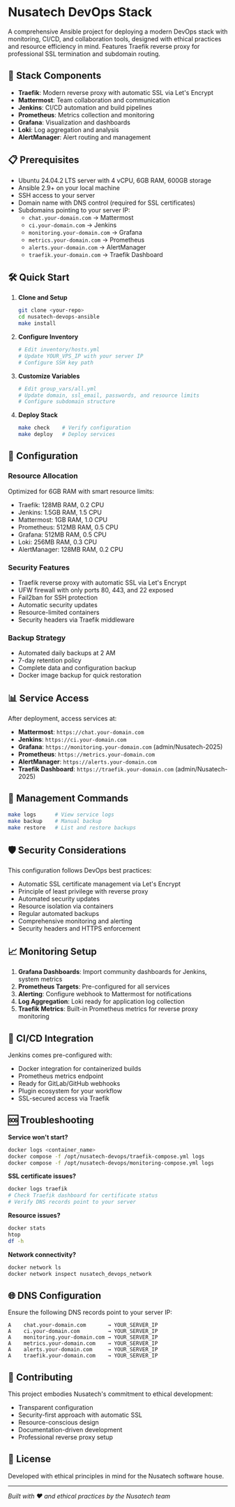 # Nusatech DevOps Stack

A comprehensive Ansible project for deploying a modern DevOps stack with monitoring, CI/CD, and collaboration tools, designed with ethical practices and resource efficiency in mind. Features Traefik reverse proxy for professional SSL termination and subdomain routing.

## 🚀 Stack Components

- **Traefik**: Modern reverse proxy with automatic SSL via Let's Encrypt
- **Mattermost**: Team collaboration and communication
- **Jenkins**: CI/CD automation and build pipelines  
- **Prometheus**: Metrics collection and monitoring
- **Grafana**: Visualization and dashboards
- **Loki**: Log aggregation and analysis
- **AlertManager**: Alert routing and management

## 📋 Prerequisites

- Ubuntu 24.04.2 LTS server with 4 vCPU, 6GB RAM, 600GB storage
- Ansible 2.9+ on your local machine
- SSH access to your server
- Domain name with DNS control (required for SSL certificates)
- Subdomains pointing to your server IP:
  - `chat.your-domain.com` → Mattermost
  - `ci.your-domain.com` → Jenkins
  - `monitoring.your-domain.com` → Grafana
  - `metrics.your-domain.com` → Prometheus
  - `alerts.your-domain.com` → AlertManager
  - `traefik.your-domain.com` → Traefik Dashboard

## 🛠 Quick Start

1. **Clone and Setup**
   ```bash
   git clone <your-repo>
   cd nusatech-devops-ansible
   make install
   ```

2. **Configure Inventory**
   ```bash
   # Edit inventory/hosts.yml
   # Update YOUR_VPS_IP with your server IP
   # Configure SSH key path
   ```

3. **Customize Variables**
   ```bash
   # Edit group_vars/all.yml
   # Update domain, ssl_email, passwords, and resource limits
   # Configure subdomain structure
   ```

4. **Deploy Stack**
   ```bash
   make check    # Verify configuration
   make deploy   # Deploy services
   ```

## 🔧 Configuration

### Resource Allocation
Optimized for 6GB RAM with smart resource limits:
- Traefik: 128MB RAM, 0.2 CPU
- Jenkins: 1.5GB RAM, 1.5 CPU
- Mattermost: 1GB RAM, 1.0 CPU  
- Prometheus: 512MB RAM, 0.5 CPU
- Grafana: 512MB RAM, 0.5 CPU
- Loki: 256MB RAM, 0.3 CPU
- AlertManager: 128MB RAM, 0.2 CPU

### Security Features
- Traefik reverse proxy with automatic SSL via Let's Encrypt
- UFW firewall with only ports 80, 443, and 22 exposed
- Fail2ban for SSH protection
- Automatic security updates
- Resource-limited containers
- Security headers via Traefik middleware

### Backup Strategy
- Automated daily backups at 2 AM
- 7-day retention policy
- Complete data and configuration backup
- Docker image backup for quick restoration

## 📊 Service Access

After deployment, access services at:
- **Mattermost**: `https://chat.your-domain.com`
- **Jenkins**: `https://ci.your-domain.com`
- **Grafana**: `https://monitoring.your-domain.com` (admin/Nusatech-2025)
- **Prometheus**: `https://metrics.your-domain.com`
- **AlertManager**: `https://alerts.your-domain.com`
- **Traefik Dashboard**: `https://traefik.your-domain.com` (admin/Nusatech-2025)

## 🔄 Management Commands

```bash
make logs      # View service logs
make backup    # Manual backup
make restore   # List and restore backups
```

## 🛡 Security Considerations

This configuration follows DevOps best practices:
- Automatic SSL certificate management via Let's Encrypt
- Principle of least privilege with reverse proxy
- Automated security updates
- Resource isolation via containers
- Regular automated backups
- Comprehensive monitoring and alerting
- Security headers and HTTPS enforcement

## 📈 Monitoring Setup

1. **Grafana Dashboards**: Import community dashboards for Jenkins, system metrics
2. **Prometheus Targets**: Pre-configured for all services
3. **Alerting**: Configure webhook to Mattermost for notifications
4. **Log Aggregation**: Loki ready for application log collection
5. **Traefik Metrics**: Built-in Prometheus metrics for reverse proxy monitoring

## 🔄 CI/CD Integration

Jenkins comes pre-configured with:
- Docker integration for containerized builds
- Prometheus metrics endpoint
- Ready for GitLab/GitHub webhooks
- Plugin ecosystem for your workflow
- SSL-secured access via Traefik

## 🆘 Troubleshooting

**Service won't start?**
```bash
docker logs <container_name>
docker compose -f /opt/nusatech-devops/traefik-compose.yml logs
docker compose -f /opt/nusatech-devops/monitoring-compose.yml logs
```

**SSL certificate issues?**
```bash
docker logs traefik
# Check Traefik dashboard for certificate status
# Verify DNS records point to your server
```

**Resource issues?**
```bash
docker stats
htop
df -h
```

**Network connectivity?**
```bash
docker network ls
docker network inspect nusatech_devops_network
```

## 🌐 DNS Configuration

Ensure the following DNS records point to your server IP:
```
A    chat.your-domain.com       → YOUR_SERVER_IP
A    ci.your-domain.com         → YOUR_SERVER_IP
A    monitoring.your-domain.com → YOUR_SERVER_IP
A    metrics.your-domain.com    → YOUR_SERVER_IP
A    alerts.your-domain.com     → YOUR_SERVER_IP
A    traefik.your-domain.com    → YOUR_SERVER_IP
```

## 🤝 Contributing

This project embodies Nusatech's commitment to ethical development:
- Transparent configuration
- Security-first approach with automatic SSL
- Resource-conscious design
- Documentation-driven development
- Professional reverse proxy setup

## 📄 License

Developed with ethical principles in mind for the Nusatech software house.

---

*Built with ❤️ and ethical practices by the Nusatech team*
